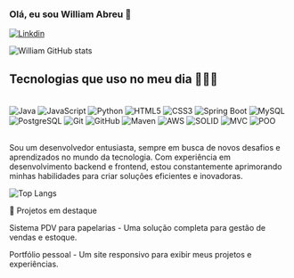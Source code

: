 ### Olá, eu sou William Abreu 👋
[![Linkdin](https://img.shields.io/badge/LinkedIn-0077B5?style=for-the-badge&logo=linkedin&logoColor=white)](https://www.linkedin.com/in/william-abreu-pereira/)

![William GitHub stats](https://github-readme-stats.vercel.app/api?username=abreuwilliam&show_icons=true&theme=radical)

## Tecnologias que uso no meu dia 👨🏻‍💻
<div style="display: inline_block"><br/>
  <!-- Linguagens -->
  <img align="center" alt="Java" src="https://img.shields.io/badge/Java-ED8B00?style=for-the-badge&logo=openjdk&logoColor=white" />
  <img align="center" alt="JavaScript" src="https://img.shields.io/badge/JavaScript-323330?style=for-the-badge&logo=javascript&logoColor=F7DF1E" />
  <img align="center" alt="Python" src="https://img.shields.io/badge/Python-3776AB?style=for-the-badge&logo=python&logoColor=white" />
  <img align="center" alt="HTML5" src="https://img.shields.io/badge/HTML-239120?style=for-the-badge&logo=html5&logoColor=white" />
  <img align="center" alt="CSS3" src="https://img.shields.io/badge/CSS-239120?&style=for-the-badge&logo=css3&logoColor=white" />

  <!-- Frameworks e Bibliotecas -->
  <img align="center" alt="Spring Boot" src="https://img.shields.io/badge/Spring Boot-6DB33F?style=for-the-badge&logo=spring-boot&logoColor=white" />

  <!-- Banco de Dados -->
  <img align="center" alt="MySQL" src="https://img.shields.io/badge/MySQL-00000F?style=for-the-badge&logo=mysql&logoColor=white" />
  <img align="center" alt="PostgreSQL" src="https://img.shields.io/badge/PostgreSQL-336791?style=for-the-badge&logo=postgresql&logoColor=white" />

  <!-- Dev Tools e Versionamento -->
  <img align="center" alt="Git" src="https://img.shields.io/badge/Git-F05032?style=for-the-badge&logo=git&logoColor=white" />
  <img align="center" alt="GitHub" src="https://img.shields.io/badge/GitHub-000000?style=for-the-badge&logo=github&logoColor=white" />
  <img align="center" alt="Maven" src="https://img.shields.io/badge/Maven-C71A36?style=for-the-badge&logo=apache-maven&logoColor=white" />

  <!-- AWS e Serviços -->
  <img align="center" alt="AWS" src="https://img.shields.io/badge/AWS-FF9900?style=for-the-badge&logo=amazonaws&logoColor=white" />

  <!-- Outras habilidades -->
  <img align="center" alt="SOLID" src="https://img.shields.io/badge/SOLID_Principles-262626?style=for-the-badge&logo=code&logoColor=white" />
  <img align="center" alt="MVC" src="https://img.shields.io/badge/MVC Pattern-007ACC?style=for-the-badge&logo=code&logoColor=white" />
  <img align="center" alt="POO" src="https://img.shields.io/badge/OOP-232F3E?style=for-the-badge&logo=java&logoColor=white" />
</div><br/>
 
Sou um desenvolvedor entusiasta, sempre em busca de novos desafios e aprendizados no mundo da tecnologia. Com experiência em desenvolvimento backend e frontend, estou constantemente aprimorando minhas habilidades para criar soluções eficientes e inovadoras.

![Top Langs](https://github-readme-stats.vercel.app/api/top-langs/?username=abreuwilliam&layout=compact)

🌟 Projetos em destaque

Sistema PDV para papelarias - Uma solução completa para gestão de vendas e estoque.

Portfólio pessoal - Um site responsivo para exibir meus projetos e experiências.
